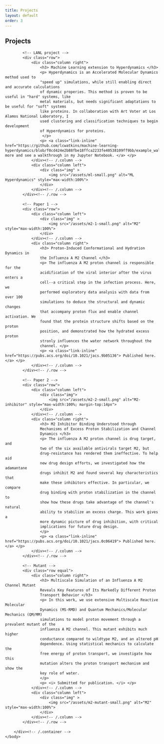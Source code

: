 ```yaml
---
title: Projects
layout: default
order: 3
---
```


<html>
    <h2> Projects </h2>
    <body>
        <div class="container">

            <!-- LANL project -->
            <div class="row">
                <div class="column right">
                    <h3> Machine Learning extension to Hyperdynamics </h3>
                    <p> Hyperdynamics is an Accelerated Molecular Dynamics method used to
                    "speed up" simulations, while still enabling direct and accurate calculations
                    of dynamic properies. This method is proven to be useful in "hard" systems, like
                    metal materials, but needs significant adaptations to be useful for "soft" systems
                    like proteins. In collaboration with Art Voter at Los Alamos National Laboratory, I
                    used clustering and classification techniques to begin development
                    of Hyperdynamics for proteins.
                     </p>
                    <p> <a class="link-inline" href="https://github.com/lcwatkins/machine-learning-hyperdynamics/blob/f0cd424e2b88fbe18ffca2233fe40538109ff9bb/example_walkthrough.ipynb">Learn more and see a walkthrough in my Jupyter Notebook. </a> </p>
                </div><!-- /.column -->
                <div class="column left">
                    <div class="img" >
                        <img src="/assets/ml-small.png" alt="ML Hyperdynamics" style="max-width:100%">
                    </div>
                </div><!-- /.column -->
            </div><!-- /.row -->

            <!-- Paper 1 -->
            <div class="row">
                <div class="column left">
                    <div class="img" >
                        <img src="/assets/m2-1-small.png" alt="M2" style="max-width:100%">
                    </div>
                </div><!-- /.column -->
                <div class="column right">
                    <h3> Proton-Induced Conformational and Hydration Dynamics in
                    the Influenza A M2 Channel </h3>
                    <p> The influenza A M2 proton channel is responsible for the
                    acidification of the viral interior after the virus enters a
                    cell--a critical step in the infection process. Here, we
                    performed exploratory data analysis with data from over 100
                    simulations to deduce the structural and dynamic changes
                    that accompany proton flux and enable channel activation. We
                    found that the protein structure shifts based on the proton
                    position, and demonstrated how the hydrated excess proton
                    stronly influences the water network throughout the
                    channel. </p>
                    <p> <a class="link-inline" href="https://pubs.acs.org/doi/10.1021/jacs.9b05136"> Published here. </a> </p>
                </div><!-- /.column -->
            </div><!-- /.row -->

            <!-- Paper 2 -->
            <div class="row">
                <div class="column left">
                    <div class="img">
                        <img src="/assets/m2-2-small.png" alt="M2-inhibitor" style="max-width:100%; margin-top:14px">
                    </div>
                </div><!-- /.column -->
                <div class="column right">
                    <h3> M2 Inhibitor Binding Understood through
                    Mechanisms of Excess Proton Stabilization and Channel
                    Dynamics </h3>
                    <p> The influenza A M2 proton channel is drug target, and
                    two of the six available antivirals target M2, but
                    drug-resistance has rendered them ineffective. To help aid
                    new drug design efforts, we investigated how the adamantane
                    drugs inhibit M2 and found several key characteristics that
                    make these inhibitors effective. In particular, we compare
                    drug binding with proton stabilization in the channel to
                    show how these drugs take advantage of the channel's natural
                    ability to stabilize an excess charge. This work gives a
                    more dynamic picture of drug inhibition, with critical
                    implications for future drug design.
                    </p>
                    <p> <a class="link-inline" href="https://pubs.acs.org/doi/10.1021/jacs.0c06419"> Published here. </a> </p>
                </div><!-- /.column -->
            </div><!-- /.row -->

            <!-- Mutant -->
            <div class="row equal">
                <div class="column right">
                    <h3> Multiscale Simulation of an Influenza A M2 Channel Mutant
                    Reveals Key Features of Its Markedly Different Proton
                    Transport Behavior </h3>
                    <p> In this work, we use extensive Multiscale Reactive Molecular
                    Dynamics (MS-RMD) and Quantum Mechanics/Molecular Mechanics (QM/MM)
                    simulations to model proton movement through a prevalent mutant of the
                    influenza A M2 channel. This mutant exhibits much higher
                    conductance compared to wildtype M2, and an altered pH
                    dependence. Using statistical mechanics to calculate the
                    free energy of proton transport, we investigate how this
                    mutation alters the proton transport mechanism and show the
                    key role of water.
                    </p>
                    <p> <i> Submitted for publication. </i> </p>
                </div><!-- /.column -->
                <div class="column left">
                    <div class="img" >
                        <img src="/assets/m2-mutant-small.png" alt="M2" style="max-width:100%">
                    </div>
                </div><!-- /.column -->
            </div><!-- /.row -->

        </div><!-- /.container -->
    </body>
</html>

